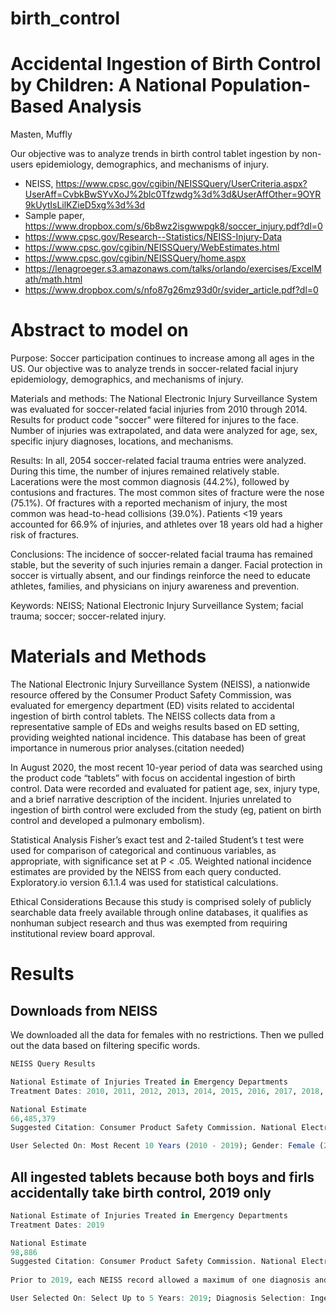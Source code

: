 # birth_control
# Accidental Ingestion of Birth Control by Children: A National Population-Based Analysis
Masten, Muffly

Our objective was to analyze trends in birth control tablet ingestion by non-users epidemiology, demographics, and mechanisms of injury.

* NEISS, https://www.cpsc.gov/cgibin/NEISSQuery/UserCriteria.aspx?UserAff=CvbkBwSYvXoJ%2blc0Tfzwdg%3d%3d&UserAffOther=9OYR9kUytIsLilKZieD5xg%3d%3d
* Sample paper, https://www.dropbox.com/s/6b8wz2isgwwpgk8/soccer_injury.pdf?dl=0
* https://www.cpsc.gov/Research--Statistics/NEISS-Injury-Data
* https://www.cpsc.gov/cgibin/NEISSQuery/WebEstimates.html
* https://www.cpsc.gov/cgibin/NEISSQuery/home.aspx
* https://lenagroeger.s3.amazonaws.com/talks/orlando/exercises/ExcelMath/math.html
* https://www.dropbox.com/s/nfo87g26mz93d0r/svider_article.pdf?dl=0

# Abstract to model on
Purpose: Soccer participation continues to increase among all ages in the US. Our objective was to analyze trends in soccer-related facial injury epidemiology, demographics, and mechanisms of injury.

Materials and methods: The National Electronic Injury Surveillance System was evaluated for soccer-related facial injuries from 2010 through 2014. Results for product code "soccer" were filtered for injures to the face. Number of injuries was extrapolated, and data were analyzed for age, sex, specific injury diagnoses, locations, and mechanisms.

Results: In all, 2054 soccer-related facial trauma entries were analyzed. During this time, the number of injures remained relatively stable. Lacerations were the most common diagnosis (44.2%), followed by contusions and fractures. The most common sites of fracture were the nose (75.1%). Of fractures with a reported mechanism of injury, the most common was head-to-head collisions (39.0%). Patients <19 years accounted for 66.9% of injuries, and athletes over 18 years old had a higher risk of fractures.

Conclusions: The incidence of soccer-related facial trauma has remained stable, but the severity of such injuries remain a danger. Facial protection in soccer is virtually absent, and our findings reinforce the need to educate athletes, families, and physicians on injury awareness and prevention.

Keywords: NEISS; National Electronic Injury Surveillance System; facial trauma; soccer; soccer-related injury.

# Materials and Methods
The National Electronic Injury Surveillance System (NEISS), a nationwide resource offered by the Consumer Product Safety Commission, was evaluated for emergency department (ED) visits related to accidental ingestion of birth control tablets. The NEISS collects data from a representative sample of EDs and weighs results based on ED setting, providing weighted national incidence. This database has been of great importance in numerous prior analyses.(citation needed)

In August 2020, the most recent 10-year period of data was searched using the product code “tablets” with focus on accidental ingestion of birth control. Data were recorded and evaluated for patient age, sex, injury type, and a brief narrative description of the incident. Injuries unrelated to ingestion of birth control were excluded from the study (eg, patient on birth control and developed a pulmonary embolism). 

Statistical Analysis
Fisher’s exact test and 2-tailed Student’s t test were used for comparison of categorical and continuous variables, as appropriate, with significance set at P < .05. Weighted national incidence estimates are provided by the NEISS from each query conducted. Exploratory.io version 6.1.1.4 was used for statistical calculations.

Ethical Considerations
Because this study is comprised solely of publicly searchable data freely available through online databases, it qualifies as nonhuman subject research and thus was exempted from requiring institutional review board approval.

# Results







## Downloads from NEISS
We downloaded all the data for females with no restrictions.  Then we pulled out the data based on filtering specific words.  
```r
NEISS Query Results

National Estimate of Injuries Treated in Emergency Departments
Treatment Dates: 2010, 2011, 2012, 2013, 2014, 2015, 2016, 2017, 2018, 2019

National Estimate
66,485,379
Suggested Citation: Consumer Product Safety Commission. National Electronic Injury Surveillance System 2000-2019 on NEISS Online Database, released April, 2020. Generated at https://www.cpsc.gov/cgibin/NEISSQuery/home.aspx. on: August 16, 2020 at 0:00:46

User Selected On: Most Recent 10 Years (2010 - 2019); Gender: Female (2);
```


## All ingested tablets because both boys and firls accidentally take birth control, 2019 only
```r
National Estimate of Injuries Treated in Emergency Departments
Treatment Dates: 2019

National Estimate
98,886
Suggested Citation: Consumer Product Safety Commission. National Electronic Injury Surveillance System 2000-2019 on NEISS Online Database, released April, 2020. Generated at https://www.cpsc.gov/cgibin/NEISSQuery/home.aspx. on: June 8, 2020 at 10:01:06
 
Prior to 2019, each NEISS record allowed a maximum of one diagnosis and body part. In 2019 the NEISS began collecting up to two diagnoses and body parts per record. As a result, a NEISS record may be counted multiple times in producing national injury estimates and calculating variability of those estimates. A single record may be counted in up to two different diagnosis/body part combinations.

User Selected On: Select Up to 5 Years: 2019; Diagnosis Selection: Ingested Object (41), Aspirated Object (42);
```
